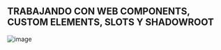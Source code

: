 ## TRABAJANDO CON WEB COMPONENTS, CUSTOM ELEMENTS, SLOTS Y SHADOWROOT

![image](https://user-images.githubusercontent.com/88061350/200636574-83a3896c-0598-43de-9cb3-6b5a5120a70e.png)